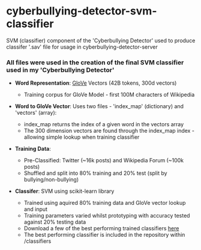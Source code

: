# cyberbullying-detector-svm-classifier
SVM (classifier) component of the 'Cyberbullying Detector' used to produce classifer '.sav' file for usage in cyberbullying-detector-server

<h3>All files were used in the creation of the final SVM classifier used in my 'Cyberbullying Detector'</h3>
<ul>
<li><b>Word Representation</b>: <a href="https://nlp.stanford.edu/projects/glove/">GloVe</a> Vectors (42B tokens, 300d vectors)</li>
  <ul>
    <li>Training corpus for GloVe Model - first 100M characters of Wikipedia</li>
  </ul>
</ul>
<ul>
<li><b>Word to GloVe Vector</b>: Uses two files - 'index_map' (dictionary) and 'vectors' (array):</li>
  <ul>
    <li>index_map returns the index of a given word in the vectors array</li>
    <li>The 300 dimension vectors are found through the index_map index - allowing simple lookup when training classifier</li>
  </ul>
</ul>
<ul>
<li><b>Training Data</b>:</li>
  <ul>
  <li>Pre-Classified: Twitter (~16k posts) and Wikipedia Forum (~100k posts)</li>
  <li>Shuffled and split into 80% training and 20% test (split by bullying/non-bullying)</li>
  </ul>
</ul>
<ul>
  <li><b>Classifer</b>: SVM using scikit-learn library</li>
  <ul>
  <li>Trained using aquired 80% training data and GloVe vector lookup and input</li>
  <li>Training parameters varied whilst prototyping with accuracy tested against 20% testing data</li>
  <li>Download a few of the best performing trained classifiers <a href="https://drive.google.com/open?id=1_RR5WVZt3rrFuTVHwXuuruheb48BZcE_">here</a></li>
  <li>The best performing classifier is included in the repository within /classifiers</li>
  </ul>
</ul>
